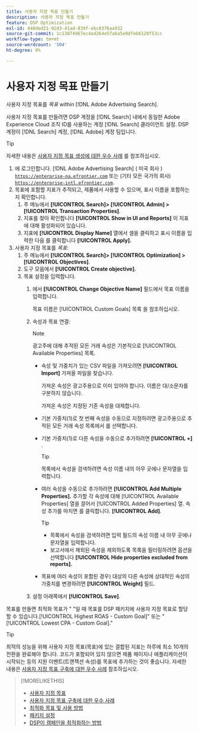 ```yaml
---
title: 사용자 지정 목표 만들기
description: 사용자 지정 목표 만들기
feature: DSP Optimization
exl-id: 440ded21-92d3-41ad-839f-ebc8376aa932
source-git-commit: 1c13874967ec4ad264e5fa6a5e0dfeb6120f53cc
workflow-type: tm+mt
source-wordcount: '504'
ht-degree: 0%

---
```


# 사용자 지정 목표 만들기

사용자 지정 목표를 *목표* within [!DNL Adobe Advertising Search].

사용자 지정 목표를 만들려면 DSP 계정을 [!DNL Search] 내에서 동일한 Adobe Experience Cloud 조직 ID를 사용하는 계정 [!DNL Search] 클라이언트 설정. DSP 계정이 [!DNL Search] 계정, [!DNL Adobe] 계정 팀입니다.

>[!TIP]
>
>자세한 내용은 [사용자 지정 목표 생성에 대한 우수 사례](custom-goal-best-practices.md) 를 참조하십시오.

1. 에 로그인합니다. [!DNL Adobe Advertising Search] ( 미국 회사 ) [`https://enterprise-na.efrontier.com`](https://enterprise-na.efrontier.com) 또는 (기타 모든 국가의 회사) [`https://enterprise-intl.efrontier.com`](https://enterprise-intl.efrontier.com).
1. 목표에 포함할 지표가 추적되고, 제품에서 사용할 수 있으며, 표시 이름을 포함하는지 확인합니다.
   1. 주 메뉴에서 **[!UICONTROL Search]> [!UICONTROL Admin] >[!UICONTROL Transaction Properties]**.
   1. 지표를 찾아 확인합니다 **[!UICONTROL Show in UI and Reports]** 이 지표에 대해 활성화되어 있습니다.
   1. 지표에 **[!UICONTROL Display Name]** 열에서 셀을 클릭하고 표시 이름을 입력한 다음 를 클릭합니다 **[!UICONTROL Apply].**
1. 사용자 지정 목표를 *목표*:
   1. 주 메뉴에서 **[!UICONTROL Search]> [!UICONTROL Optimization] >[!UICONTROL Objectives]**.
   1. 도구 모음에서 **[!UICONTROL Create objective].**
   1. 목표 설정을 입력합니다.
      1. 에서 **[!UICONTROL Change Objective Name]** 필드에서 목표 이름을 입력합니다.

         목표 이름은 [!UICONTROL Custom Goals] 목록 을 참조하십시오.

      1. 속성과 목표 연결:

         >[!NOTE]
         >
         > 광고주에 대해 추적된 모든 거래 속성은 기본적으로 [!UICONTROL Available Properties] 목록.

         * 속성 및 가중치가 있는 CSV 파일을 가져오려면 **[!UICONTROL Import]** 가져올 파일을 찾습니다.

            가져온 속성은 광고주용으로 이미 있어야 합니다. 이름은 대/소문자를 구분하지 않습니다.

            가져온 속성은 지정된 기존 속성을 대체합니다.

         * 기본 가중치(1)로 첫 번째 속성을 수동으로 지정하려면 광고주용으로 추적된 모든 거래 속성 목록에서 를 선택합니다.

         * 기본 가중치(1)로 다른 속성을 수동으로 추가하려면 **[!UICONTROL +]** .

            >[!TIP]
            >
            > 목록에서 속성을 검색하려면 속성 이름 내의 아무 곳에나 문자열을 입력합니다.

         * 여러 속성을 수동으로 추가하려면 **[!UICONTROL Add Multiple Properties].** 추가할 각 속성에 대해 [!UICONTROL Available Properties] 열을 끌어서 [!UICONTROL Added Properties] 열. 속성 추가를 마치면 를 클릭합니다. **[!UICONTROL Add]**.

            >[!TIP]
            >
            >* 목록에서 속성을 검색하려면 입력 필드의 속성 이름 내 아무 곳에나 문자열을 입력합니다.
            >* 보고서에서 제외된 속성을 제외하도록 목록을 필터링하려면 옵션을 선택합니다 **[!UICONTROL Hide properties excluded from reports].**


         * 목표에 여러 속성이 포함된 경우) 대상의 다른 속성에 상대적인 속성의 가중치를 변경하려면 **[!UICONTROL Weight]** 필드.
      1. 설정 아래쪽에서 **[!UICONTROL Save]**.


목표를 만들면 최적화 목표가 &quot; &quot;일 때 목표를 DSP 패키지에 사용자 지정 목표로 할당할 수 있습니다.[!UICONTROL Highest ROAS - Custom Goal]&quot; 또는 &quot;[!UICONTROL Lowest CPA - Custom Goal].&quot;

>[!TIP]
>
>최적의 성능을 위해 사용자 지정 목표(목표)에 있는 결합된 지표는 하루에 최소 10개의 전환을 완료해야 합니다. 코드가 포함되어 있지 않으면 제품 페이지나 애플리케이션이 시작되는 등의 지원 이벤트(트랜잭션 속성)를 목표에 추가하는 것이 좋습니다. 자세한 내용은 [사용자 지정 목표 구축에 대한 우수 사례](custom-goal-best-practices.md) 참조하십시오.

>[!MORELIKETHIS]
>
>* [사용자 지정 목표](custom-goal-about.md)
>* [사용자 지정 목표 구축에 대한 우수 사례](custom-goal-best-practices.md)
>* [최적화 목표 및 사용 방법](optimization-goals.md)
>* [패키지 설정](/help/dsp/campaign-management/packages/package-settings.md)
> * [DSP이 캠페인을 최적화하는 방법](optimization-how-dsp-optimizes-campaigns.md)

